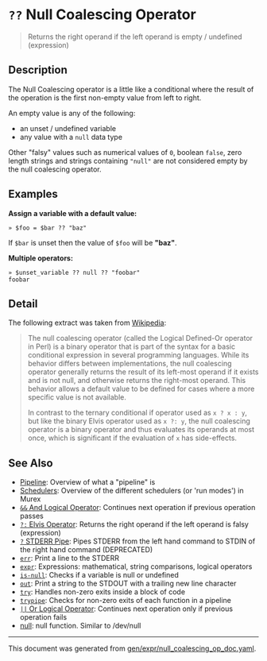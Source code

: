 # `??` Null Coalescing Operator

> Returns the right operand if the left operand is empty / undefined (expression)

## Description

The Null Coalescing operator is a little like a conditional where the result of the
operation is the first non-empty value from left to right.

An empty value is any of the following:

* an unset / undefined variable
* any value with a `null` data type

Other "falsy" values such as numerical values of `0`, boolean `false`, zero
length strings and strings containing `"null"` are not considered empty by the
null coalescing operator.



## Examples

**Assign a variable with a default value:**

```
» $foo = $bar ?? "baz"
```

If `$bar` is unset then the value of `$foo` will be **"baz"**.

**Multiple operators:**

```
» $unset_variable ?? null ?? "foobar"
foobar
```

## Detail

The following extract was taken from [Wikipedia](https://en.wikipedia.org/wiki/Null_coalescing_operator):

> The null coalescing operator (called the Logical Defined-Or operator in Perl)
> is a binary operator that is part of the syntax for a basic conditional
> expression in several programming languages. While its behavior differs
> between implementations, the null coalescing operator generally returns the
> result of its left-most operand if it exists and is not null, and otherwise
> returns the right-most operand. This behavior allows a default value to be
> defined for cases where a more specific value is not available.
>
> In contrast to the ternary conditional if operator used as `x ? x : y`, but
> like the binary Elvis operator used as `x ?: y`, the null coalescing operator
> is a binary operator and thus evaluates its operands at most once, which is
> significant if the evaluation of `x` has side-effects. 

## See Also

* [Pipeline](../user-guide/pipeline.md):
  Overview of what a "pipeline" is
* [Schedulers](../user-guide/schedulers.md):
  Overview of the different schedulers (or 'run modes') in Murex
* [`&&` And Logical Operator](../parser/logical-and.md):
  Continues next operation if previous operation passes
* [`?:` Elvis Operator](../parser/elvis.md):
  Returns the right operand if the left operand is falsy (expression)
* [`?` STDERR Pipe](../parser/pipe-err.md):
  Pipes STDERR from the left hand command to STDIN of the right hand command (DEPRECATED)
* [`err`](../commands/err.md):
  Print a line to the STDERR
* [`expr`](../commands/expr.md):
  Expressions: mathematical, string comparisons, logical operators
* [`is-null`](../commands/is-null.md):
  Checks if a variable is null or undefined
* [`out`](../commands/out.md):
  Print a string to the STDOUT with a trailing new line character
* [`try`](../commands/try.md):
  Handles non-zero exits inside a block of code
* [`trypipe`](../commands/trypipe.md):
  Checks for non-zero exits of each function in a pipeline
* [`||` Or Logical Operator](../parser/logical-or.md):
  Continues next operation only if previous operation fails
* [null](../commands/devnull.md):
  null function. Similar to /dev/null

<hr/>

This document was generated from [gen/expr/null_coalescing_op_doc.yaml](https://github.com/lmorg/murex/blob/master/gen/expr/null_coalescing_op_doc.yaml).